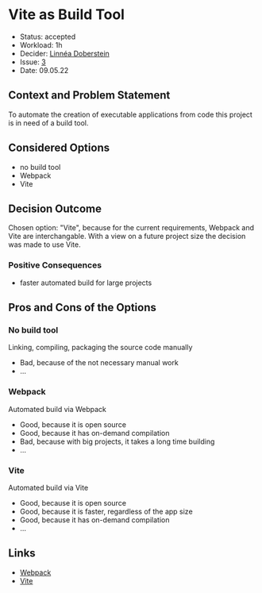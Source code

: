 # Vite as Build Tool

* Status: accepted
* Workload: 1h
* Decider: [Linnéa Doberstein](https://github.com/Moosgloeckchen)
* Issue: [3](https://github.com/mi-classroom/mi-web-technologien-beiboot-ss2022-Moosgloeckchen/issues/3)
* Date: 09.05.22

## Context and Problem Statement

To automate the creation of executable applications from code this project is in need of a build tool.

## Considered Options

* no build tool
* Webpack
* Vite

## Decision Outcome

Chosen option: "Vite", because for the current requirements, Webpack and Vite are interchangable. With a view on a future project size the decision was made to use Vite.

### Positive Consequences <!-- optional -->

* faster automated build for large projects


## Pros and Cons of the Options <!-- optional -->

### No build tool

Linking, compiling, packaging the source code manually  <!-- optional -->

* Bad, because of the not necessary manual work
* … <!-- numbers of pros and cons can vary -->

### Webpack

Automated build via Webpack

* Good, because it is open source
* Good, because it has on-demand compilation
* Bad, because with big projects, it takes a long time building
* … <!-- numbers of pros and cons can vary -->

### Vite

Automated build via Vite

* Good, because it is open source
* Good, because it is faster, regardless of the app size
* Good, because it has on-demand compilation
* … <!-- numbers of pros and cons can vary -->

## Links <!-- optional -->

* [Webpack](https://webpack.js.org/)
* [Vite](https://vitejs.dev/)